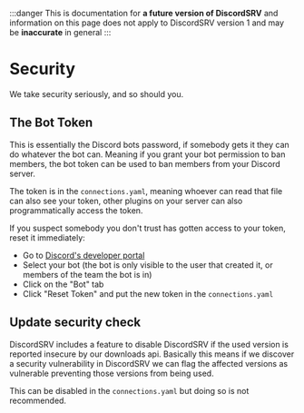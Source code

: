 :::danger
This is documentation for **a future version of DiscordSRV** and information on this page does not apply to DiscordSRV version 1 and may be **inaccurate** in general
:::

# Security

We take security seriously, and so should you.

## The Bot Token

This is essentially the Discord bots password, if somebody gets it they can do whatever the bot can.
Meaning if you grant your bot permission to ban members, the bot token can be used to ban members from your Discord server.

The token is in the `connections.yaml`, meaning whoever can read that file can also see your token, other plugins on your server can also programmatically access the token.

If you suspect somebody you don't trust has gotten access to your token, reset it immediately:
- Go to [Discord's developer portal](https://discord.com/developers/applications)
- Select your bot (the bot is only visible to the user that created it, or members of the team the bot is in)
- Click on the "Bot" tab
- Click "Reset Token" and put the new token in the `connections.yaml`

## Update security check

DiscordSRV includes a feature to disable DiscordSRV if the used version is reported insecure by our downloads api.
Basically this means if we discover a security vulnerability in DiscordSRV we can flag the affected versions as vulnerable preventing those versions from being used.

This can be disabled in the `connections.yaml` but doing so is not recommended.

